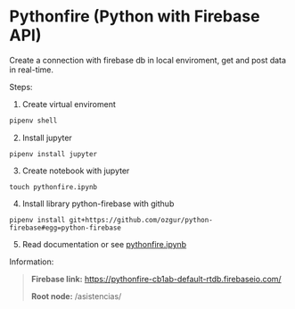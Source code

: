 # Pythonfire (Python with Firebase API)

Create a connection with firebase db in local enviroment, get and post data in real-time.

Steps:

1. Create virtual enviroment

```python
pipenv shell
```

2. Install jupyter
```
pipenv install jupyter
```
3. Create notebook with jupyter
```
touch pythonfire.ipynb
```
4. Install library python-firebase with github
```
pipenv install git+https://github.com/ozgur/python-firebase#egg=python-firebase
```
5. Read documentation or see [pythonfire.ipynb](https://github.com/wolfogan/pythonfire/blob/main/pythonfire.ipynb)


Information:
> **Firebase link:** https://pythonfire-cb1ab-default-rtdb.firebaseio.com/
>
> **Root node:** /asistencias/
